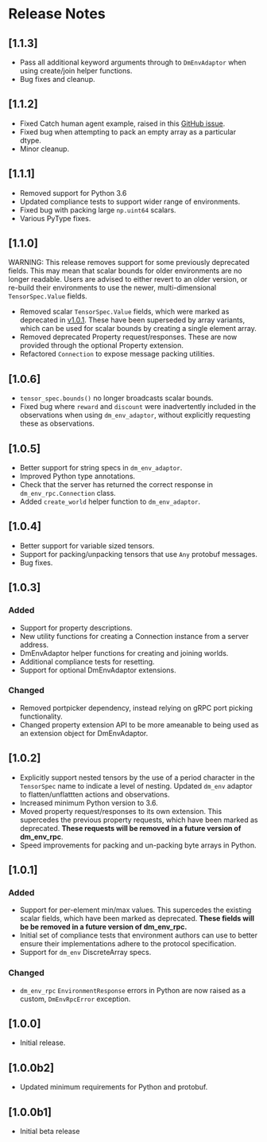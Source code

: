 # Release Notes

## [1.1.3]

*   Pass all additional keyword arguments through to `DmEnvAdaptor` when using
    create/join helper functions.
*   Bug fixes and cleanup.

## [1.1.2]

*   Fixed Catch human agent example, raised in this
    [GitHub issue](https://github.com/deepmind/dm_env_rpc/issues/2).
*   Fixed bug when attempting to pack an empty array as a particular dtype.
*   Minor cleanup.

## [1.1.1]

*   Removed support for Python 3.6
*   Updated compliance tests to support wider range of environments.
*   Fixed bug with packing large `np.uint64` scalars.
*   Various PyType fixes.

## [1.1.0]

WARNING: This release removes support for some previously deprecated fields.
This may mean that scalar bounds for older environments are no longer readable.
Users are advised to either revert to an older version, or re-build their
environments to use the newer, multi-dimensional `TensorSpec.Value` fields.

*   Removed scalar `TensorSpec.Value` fields, which were marked as deprecated in
    [v1.0.1](#101). These have been superseded by array variants, which can be
    used for scalar bounds by creating a single element array.
*   Removed deprecated Property request/responses. These are now provided
    through the optional Property extension.
*   Refactored `Connection` to expose message packing utilities.

## [1.0.6]

*   `tensor_spec.bounds()` no longer broadcasts scalar bounds.
*   Fixed bug where `reward` and `discount` were inadvertently included in the
    observations when using `dm_env_adaptor`, without explicitly requesting
    these as observations.

## [1.0.5]

*   Better support for string specs in `dm_env_adaptor`.
*   Improved Python type annotations.
*   Check that the server has returned the correct response in
    `dm_env_rpc.Connection` class.
*   Added `create_world` helper function to `dm_env_adaptor`.

## [1.0.4]

*   Better support for variable sized tensors.
*   Support for packing/unpacking tensors that use `Any` protobuf messages.
*   Bug fixes.

## [1.0.3]

### Added

*   Support for property descriptions.
*   New utility functions for creating a Connection instance from a server
    address.
*   DmEnvAdaptor helper functions for creating and joining worlds.
*   Additional compliance tests for resetting.
*   Support for optional DmEnvAdaptor extensions.

### Changed

*   Removed portpicker dependency, instead relying on gRPC port picking
    functionality.
*   Changed property extension API to be more ameanable to being used as an
    extension object for DmEnvAdaptor.

## [1.0.2]

*   Explicitly support nested tensors by the use of a period character in the
    `TensorSpec` name to indicate a level of nesting. Updated `dm_env` adaptor
    to flatten/unflattten actions and observations.
*   Increased minimum Python version to 3.6.
*   Moved property request/responses to its own extension. This supercedes the
    previous property requests, which have been marked as deprecated. **These
    requests will be removed in a future version of dm_env_rpc**.
*   Speed improvements for packing and un-packing byte arrays in Python.

## [1.0.1]

### Added

*   Support for per-element min/max values. This supercedes the existing scalar
    fields, which have been marked as deprecated. **These fields will be be
    removed in a future version of dm_env_rpc.**
*   Initial set of compliance tests that environment authors can use to better
    ensure their implementations adhere to the protocol specification.
*   Support for `dm_env` DiscreteArray specs.

### Changed

*   `dm_env_rpc` `EnvironmentResponse` errors in Python are now raised as a
    custom, `DmEnvRpcError` exception.

## [1.0.0]

*   Initial release.

## [1.0.0b2]

*   Updated minimum requirements for Python and protobuf.

## [1.0.0b1]

*   Initial beta release
